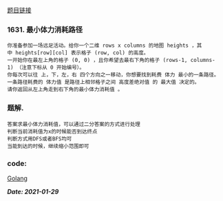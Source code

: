 [题目链接](https://leetcode-cn.com/problems/path-with-minimum-effort/)
    
### 1631. 最小体力消耗路径
    你准备参加一场远足活动。给你一个二维 rows x columns 的地图 heights ，其中 heights[row][col] 表示格子 (row, col) 的高度。
    一开始你在最左上角的格子 (0, 0) ，且你希望去最右下角的格子 (rows-1, columns-1) （注意下标从 0 开始编号）。
    你每次可以往 上，下，左，右 四个方向之一移动，你想要找到耗费 体力 最小的一条路径。
    一条路径耗费的 体力值 是路径上相邻格子之间 高度差绝对值 的 最大值 决定的。
    请你返回从左上角走到右下角的最小体力消耗值 。

### 题解.  
    答案求最小体力消耗值，可以通过二分答案的方式进行处理
    判断当前消耗值为x的时候能否到达终点
    判断方式用DFS或者BFS均可
    当能到达的时候，继续缩小范围即可

### code:
[Golang](https://github.com/Archangel59/LeetCode/blob/main/1361/1361.go)  

***Date: 2021-01-29***
